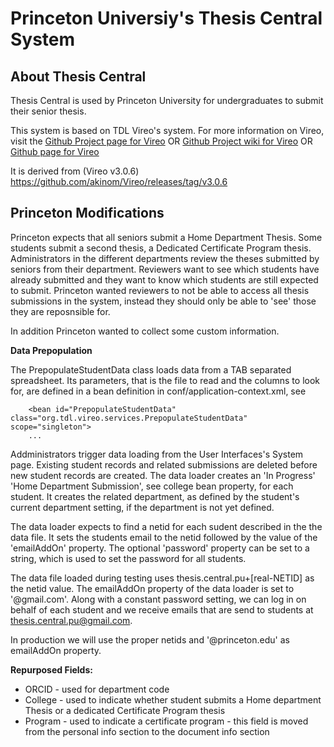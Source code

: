 # Princeton Universiy's Thesis Central System  #

## About Thesis Central   ##

Thesis Central is used by Princeton University for  undergraduates to submit their senior thesis. 

This system is based on TDL Vireo's system. For more information on Vireo, visit the 
[Github Project page for Vireo](https://github.com/TexasDigitalLibrary/Vireo)
OR
[Github Project wiki for Vireo](https://github.com/TexasDigitalLibrary/Vireo/wiki)
OR
[Github page for Vireo](http://texasdigitallibrary.github.io/Vireo/)

It is derived from (Vireo v3.0.6) https://github.com/akinom/Vireo/releases/tag/v3.0.6

##  Princeton Modifications  ##

Princeton expects that all seniors submit a Home Department Thesis. Some students submit a second thesis, a Dedicated Certificate Program thesis. 
Administrators in the different departments review the theses submitted by seniors from their department. Reviewers want to see which students have already submitted and they want to know which students are still expected to submit. 
Princeton wanted reviewers to not be able to access all thesis submissions in the system, instead they should only be able to 'see' 
those they are reposnsible for. 

In addition Princeton wanted to collect some custom information.

**Data Prepopulation**

The PrepopulateStudentData class loads data from a TAB separated spreadsheet. 
Its parameters, that is the file to read and the columns to look for,  are defined in a bean definition in conf/application-context.xml, see 
~~~
    <bean id="PrepopulateStudentData" class="org.tdl.vireo.services.PrepopulateStudentData" scope="singleton">
    ...
~~~

Addministrators trigger data loading from the User Interfaces's System page. 
Existing student records and related submissions are deleted before new student records are created. 
The data loader creates an 'In Progress' 'Home Department Submission', see college bean property, for each student. 
It creates the related department, as defined by the student's current department setting, if the department is not yet defined.

The data loader expects to find a netid for each sudent described in the the data file.
It sets the students email to the netid followed by the value of the 'emailAddOn' property. 
The optional 'password' property can be set to a string, which is used to set the password for all students.

The data file loaded during testing uses thesis.central.pu+[real-NETID] as the netid value. 
The emailAddOn property of the data loader is set to '@gmail.com'. 
Along with a constant password setting, we can log in on behalf of each student and we receive emails that are send to students at thesis.central.pu@gmail.com.

In production we will use the proper netids and '@princeton.edu' as emailAddOn property. 

**Repurposed Fields:**
- ORCID  - used for department code
- College - used to indicate whether student submits a Home department Thesis or a dedicated Certificate Program thesis 
- Program - used to indicate a certificate program - this field is moved from the personal info section to the document info section 
 
 
